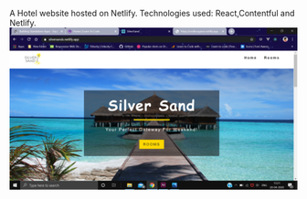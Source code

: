 A Hotel website hosted on Netlify.
Technologies used: React,Contentful and Netlify.
![](images/home.png)
